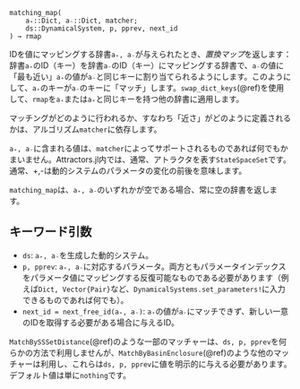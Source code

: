 ```
matching_map(
    a₊::Dict, a₋::Dict, matcher;
    ds::DynamicalSystem, p, pprev, next_id
) → rmap
```

IDを値にマッピングする辞書`a₊, a₋`が与えられたとき、*置換マップ*を返します：辞書`a₊`のID（キー）を辞書`a₋`のID（キー）にマッピングする辞書で、`a₋`の値に「最も近い」`a₊`の値が`a₋`と同じキーに割り当てられるようにします。このようにして、`a₊`のキーが`a₋`のキーに「マッチ」します。`swap_dict_keys`(@ref)を使用して、`rmap`を`a₊`または`a₊`と同じキーを持つ他の辞書に適用します。

マッチングがどのように行われるか、すなわち「近さ」がどのように定義されるかは、アルゴリズム`matcher`に依存します。

`a₊, a₋`に含まれる値は、`matcher`によってサポートされるものであれば何でもかまいません。Attractors.jl内では、通常、アトラクタを表す`StateSpaceSet`です。通常、+,-は動的システムのパラメータの変化の前後を意味します。

`matching_map`は、`a₊, a₋`のいずれかが空である場合、常に空の辞書を返します。

## キーワード引数

  * `ds`: `a₊, a₋`を生成した動的システム。
  * `p, pprev`: `a₊, a₋`に対応するパラメータ。両方ともパラメータインデックスをパラメータ値にマッピングする反復可能なものである必要があります（例えば`Dict, Vector{Pair}`など、`DynamicalSystems.set_parameters!`に入力できるものであれば何でも）。
  * `next_id = next_free_id(a₊, a₋)`: `a₊`の値が`a₋`にマッチできず、新しい一意のIDを取得する必要がある場合に与えるID。

`MatchBySSSetDistance`(@ref)のような一部のマッチャーは、`ds, p, pprev`を何らかの方法で利用しませんが、`MatchByBasinEnclosure`(@ref)のような他のマッチャーは利用し、これらは`ds, p, pprev`に値を明示的に与える必要があります。デフォルト値は単に`nothing`です。
